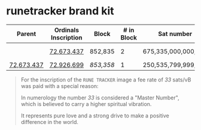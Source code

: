 # runetracker brand kit

| Parent             | Ordinals Inscription   | Block          | # in Block       | Sat number       | Sattributes    | Fee (sats/vB) |
|--------------------|------------------------|----------------|------------------|------------------|----------------|---------------|
|                    | [72,673,437][link-parent]  | 852,835        | 2                | 675,335,000,000,000 | Uncommon Alpha | 5             |
| [72,673,437][link-parent] | [72,926,699][link-child]  | *853,358*      | 1                | 250,535,799,999,999 | Omega          | 33            |

> For the inscription of the `RUNE TRACKER` image a fee rate of *33* sats/vB was paid with a special reason:
> 
> In numerology the number *33* is considered a "Master Number", which is believed to carry a higher spiritual vibration.
> 
> It represents pure love and a strong drive to make a positive difference in the world.




[link-parent]: https://ordiscan.com/inscription/72673437
[link-child]: https://ordiscan.com/inscription/72926699

